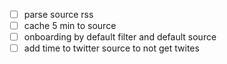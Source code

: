 - [ ] parse source rss
- [ ] cache 5 min to source
- [ ] onboarding by default filter and default source
- [ ] add time to twitter source to not get twites 